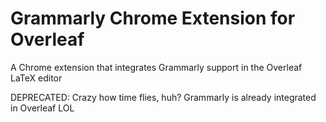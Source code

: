 # Grammarly Chrome Extension for Overleaf
A Chrome extension that integrates Grammarly support in the Overleaf LaTeX editor

DEPRECATED: Crazy how time flies, huh? Grammarly is already integrated in Overleaf LOL

